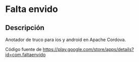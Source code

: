 # Falta envido

## Descripción
Anotador de truco para ios y android en Apache Cordova.

Código fuente de https://play.google.com/store/apps/details?id=com.faltaenvido
